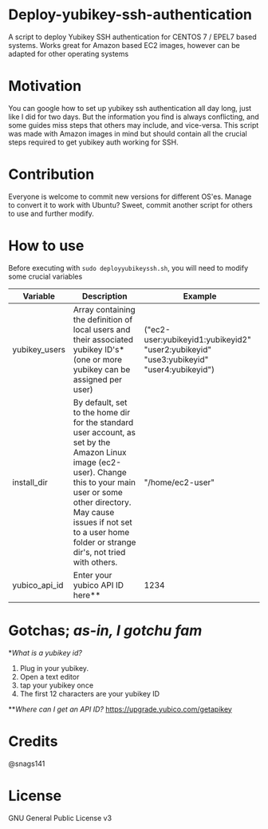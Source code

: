 # Deploy-yubikey-ssh-authentication
A script to deploy Yubikey SSH authentication for CENTOS 7 / EPEL7 based systems. Works great for Amazon based EC2 images, however can be adapted for other operating systems

# Motivation
You can google how to set up yubikey ssh authentication all day long, just like I did for two days. But the information you find is always conflicting, and some guides miss steps that others may include, and vice-versa. This script was made with Amazon images in mind but should contain all the crucial steps required to get yubikey auth working for SSH.

# Contribution
Everyone is welcome to commit new versions for different OS'es. Manage to convert it to work with Ubuntu? Sweet, commit another script for others to use and further modify.

# How to use
Before executing with `sudo deployyubikeyssh.sh`, you will need to modify some crucial variables 

| Variable | Description | Example |
| --- | --- | --- |
| yubikey_users | Array containing the definition of local users and their associated yubikey ID's* (one or more yubikey can be assigned per user) | ("ec2-user:yubikeyid1:yubikeyid2" "user2:yubikeyid" "use3:yubikeyid" "user4:yubikeyid") |
| install_dir | By default, set to the home dir for the standard user account, as set by the Amazon Linux image (ec2-user). Change this to your main user or some other directory. May cause issues if not set to a user home folder or strange dir's, not tried with others. | "/home/ec2-user" |
| yubico_api_id | Enter your yubico API ID here** | 1234 |

# Gotchas; *as-in, I gotchu fam*
\**What is a yubikey id?*
1. Plug in your yubikey.
2. Open a text editor
3. tap your yubikey once
4. The first 12 characters are your yubikey ID

\*\**Where can I get an API ID?*
https://upgrade.yubico.com/getapikey

# Credits
@snags141

# License
GNU General Public License v3
